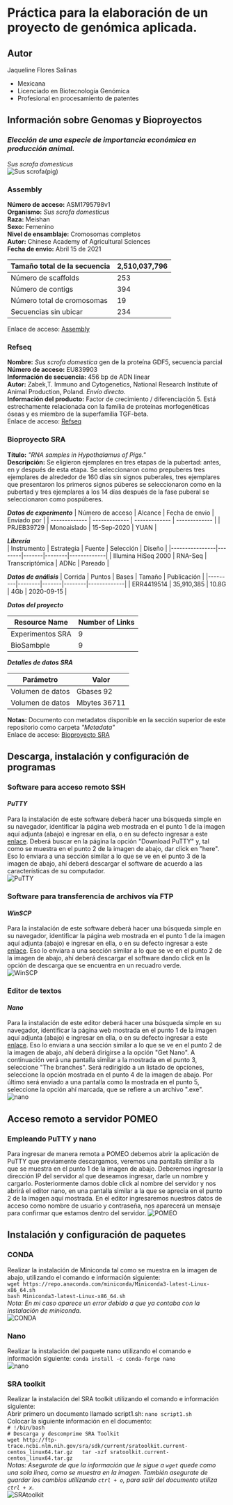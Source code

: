 # Práctica para la elaboración de un proyecto de genómica aplicada.

## **Autor**  
Jaqueline Flores Salinas  
 - Mexicana  
 - Licenciado en Biotecnología Genómica  
 - Profesional en procesamiento de patentes    
   
## **Información sobre Genomas y Bioproyectos**  
### **_Elección de una especie de importancia económica en producción animal._**  
_Sus scrofa domesticus_  
![Sus scrofa(pig)](https://biologydictionary.net/wp-content/uploads/2020/08/Young-domestic-pig.jpg)

### **Assembly**  
**Número de acceso:** ASM1795798v1  
**Organismo:** _Sus scrofa domesticus_  
**Raza:** Meishan  
**Sexo:** Femenino  
**Nivel de ensamblaje:** Cromosomas completos  
**Autor:** Chinese Academy of Agricultural Sciences  
**Fecha de envio:** Abril 15 de 2021


| Tamaño total de la secuencia | 2,510,037,796 |
| ------------- | ------------- |
| Número de scaffolds | 253 |
| Número de contigs  | 394 | 
| Número total de cromosomas | 19 |
| Secuencias sin ubicar | 234 |

Enlace de acceso: [Assembly](https://www.ncbi.nlm.nih.gov/assembly/GCA_017957985.1/)

### **Refseq**  
**Nombre:** _Sus scrofa domestica_ gen de la proteína GDF5, secuencia parcial  
**Número de acceso:** EU839903  
**Información de secuencia:** 456 bp de ADN linear  
**Autor:** Zabek,T. Immuno and Cytogenetics, National Research Institute of Animal Production, Poland. _Envío directo_.  
**Información del producto:** Factor de crecimiento / diferenciación 5. Está estrechamente relacionada con la familia de proteínas morfogenéticas óseas y es miembro de la superfamilia TGF-beta.  
Enlace de acceso: [Refseq](https://www.ncbi.nlm.nih.gov/nuccore/EU839903.1)

### **Bioproyecto SRA**  
**Título:** _"RNA samples in Hypothalamus of Pigs."_  
**Descripción:** Se eligieron ejemplares en tres etapas de la pubertad: antes, en y después de esta etapa. Se seleccionaron como prepuberes tres ejemplares de alrededor de 160 días sin signos puberales, tres ejemplares que presentaron los primeros signos púberes se seleccionaron como en la pubertad y tres ejemplares a los 14 días después de la fase puberal se seleccionaron como pospúberes.

**_Datos de experimento_**
| Número de acceso | Alcance | Fecha de envio | Enviado por |
| ------------- | ------------- | ------------- | ------------- |
| PRJEB39729 | Monoaislado | 15-Sep-2020 | YUAN |  

**_Librería_**  
| Instrumento | Estrategia | Fuente | Selección | Diseño |
|----------------|--------|-------|--------|-------------|
| Illumina HiSeq 2000 | RNA-Seq | Transcriptómica | ADNc | Pareado |  

**_Datos de análisis_**
| Corrida | Puntos | Bases | Tamaño | Publicación |
|---------|--------|-------|--------|-------------|
| ERR4419514 | 35,910,385 | 10.8G | 4Gb | 2020-09-15 |  

**_Datos del proyecto_**  

| Resource Name | Number of Links |  
| ------ | ------- |  
| Experimentos SRA | 9 |  
| BioSambple | 9 |  

**_Detalles de datos SRA_**  

| Parámetro	| Valor | 
| ------- | ------- |
| Volumen de datos | Gbases	92 |  
| Volumen de datos | Mbytes	36711 |

**Notas:** Documento con metadatos disponible en la sección superior de este repositorio como carpeta _"Metadata"_  
Enlace de acceso: [Bioproyecto SRA](https://www.ncbi.nlm.nih.gov/sra/ERX4361651[accn])  

## **Descarga, instalación y configuración de programas**  
### **Software para acceso remoto SSH**  
#### **_PuTTY_**  
Para la instalación de este software deberá hacer una búsqueda simple en su navegador, identificar la página web mostrada en el punto 1 de la imagen aquí adjunta (abajo) e ingresar en ella, o en su defecto ingresar a este [enlace](https://www.putty.org/). Deberá buscar en la página la opción "Download PuTTY" y, tal como se muestra en el punto 2 de la imagen de abajo, dar click en "here". Eso lo enviara a una sección similar a lo que se ve en el punto 3 de la imagen de abajo, ahí deberá descargar el software de acuerdo a las características de su computador.  
![PuTTY](https://user-images.githubusercontent.com/80992964/120689035-45683700-c469-11eb-82cf-a4a730a938e2.png)  

### **Software para transferencia de archivos vía FTP**  
#### **_WinSCP_**  
Para la instalación de este software deberá hacer una búsqueda simple en su navegador, identificar la página web mostrada en el punto 1 de la imagen aquí adjunta (abajo) e ingresar en ella, o en su defecto ingresar a este [enlace](https://winscp.net/eng/download.php). Eso lo enviara a una sección similar a lo que se ve en el punto 2 de la imagen de abajo, ahí deberá descargar el software dando click en la opción de descarga que se encuentra en un recuadro verde.  
![WinSCP](https://user-images.githubusercontent.com/80992964/120694611-0e495400-c470-11eb-873b-319d632f5e5e.png)  

### **Editor de textos**  
#### **_Nano_**  
Para la instalación de este editor deberá hacer una búsqueda simple en su navegador, identificar la página web mostrada en el punto 1 de la imagen aquí adjunta (abajo) e ingresar en ella, o en su defecto ingresar a este [enlace](https://www.nano-editor.org/). Eso lo enviara a una sección similar a lo que se ve en el punto 2 de la imagen de abajo, ahí deberá dirigirse a la opción "Get Nano". A continuación verá una pantalla similar a la mostrada en el punto 3, seleccione "The branches". Será redirigido a un listado de opciones, seleccione la opción mostrada en el punto 4 de la imagen de abajo. Por último será enviado a una pantalla como la mostrada en el punto 5, seleccione la opción ahí marcada, que se refiere a un archivo ".exe".    
![nano](https://user-images.githubusercontent.com/80992964/120694077-66338b00-c46f-11eb-896c-d70e1274dfdd.png)  

## **Acceso remoto a servidor POMEO**  
### **Empleando PuTTY y nano**  
Para ingresar de manera remota a POMEO debemos abrir la aplicación de PuTTY que previamente descargamos, veremos una pantalla similar a la que se muestra en el punto 1 de la imagen de abajo. Deberemos ingresar la dirección IP del servidor al que deseamos ingresar, darle un nombre y cargarlo. Posteriormente damos doble click al nombre del servidor y nos abrirá el editor nano, en una pantalla similar a la que se aprecia en el punto 2 de la imagen aquí mostrada. En el editor ingresaremos nuestros datos de acceso como nombre de usuario y contraseña, nos aparecerá un mensaje para confirmar que estamos dentro del servidor.
![POMEO](https://user-images.githubusercontent.com/80992964/120696681-713bea80-c472-11eb-9fc1-219c57940ac0.png)  

## **Instalación y configuración de paquetes**  
### **CONDA**  
Realizar la instalación de Miniconda tal como se muestra en la imagen de abajo, utilizando el comando e información siguiente:   
`wget https://repo.anaconda.com/miniconda/Miniconda3-latest-Linux-x86_64.sh`  
`bash Miniconda3-latest-Linux-x86_64.sh`  
_Nota: En mi caso aparece un error debido a que ya contaba con la instalación de miniconda._  
![CONDA](https://user-images.githubusercontent.com/80992964/120702478-bc0d3080-c479-11eb-8b61-a89007f3e758.png)  

### **Nano**  
Realizar la instalación del paquete nano utilizando el comando e información siguiente: `conda install -c conda-forge nano`  
![nano](https://user-images.githubusercontent.com/80992964/120700484-56b84000-c477-11eb-95c7-c581c9d87c3f.png)  

### **SRA toolkit**  
Realizar la instalación del SRA toolkit utilizando el comando e información siguiente:  
Abrir primero un documento llamado script1.sh: `nano script1.sh`  
Colocar la siguiente información en el documento:  
`# !/bin/bash`  
`# Descarga y descomprime SRA Toolkit`  
`wget http://ftp-trace.ncbi.nlm.nih.gov/sra/sdk/current/sratoolkit.current-centos_linux64.tar.gz  
tar -xzf sratoolkit.current-centos_linux64.tar.gz`  
_Notas: Asegurate de que la información que le sigue a `wget` quede como una sola línea, como se muestra en la imagen. También asegurate de guardar los cambios utilizando `ctrl + o`, para salir del documento utiliza `ctrl + x`._  
![SRAtoolkit](https://user-images.githubusercontent.com/80992964/120700554-68014c80-c477-11eb-9fb7-d47787d4ebb2.png)  
